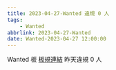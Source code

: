 ```yaml
---
title: 2023-04-27-Wanted 違規 0 人
tags:
    - Wanted
abbrlink: 2023-04-27-Wanted
date: Wanted-2023-04-27 12:00:00
---
```

Wanted 板 [板規連結](https://www.ptt.cc/bbs/Wanted/M.1608829773.A.D3B.html)
昨天違規 0 人
